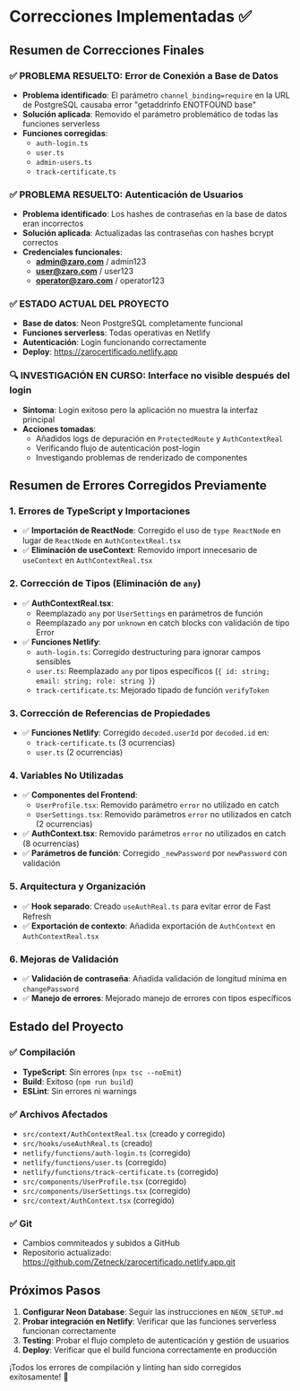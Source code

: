 # Correcciones Implementadas ✅

## Resumen de Correcciones Finales

### ✅ PROBLEMA RESUELTO: Error de Conexión a Base de Datos
- **Problema identificado**: El parámetro `channel_binding=require` en la URL de PostgreSQL causaba error "getaddrinfo ENOTFOUND base"
- **Solución aplicada**: Removido el parámetro problemático de todas las funciones serverless
- **Funciones corregidas**:
  - `auth-login.ts`
  - `user.ts` 
  - `admin-users.ts`
  - `track-certificate.ts`

### ✅ PROBLEMA RESUELTO: Autenticación de Usuarios
- **Problema identificado**: Los hashes de contraseñas en la base de datos eran incorrectos
- **Solución aplicada**: Actualizadas las contraseñas con hashes bcrypt correctos
- **Credenciales funcionales**:
  - **admin@zaro.com** / admin123
  - **user@zaro.com** / user123
  - **operator@zaro.com** / operator123

### ✅ ESTADO ACTUAL DEL PROYECTO
- **Base de datos**: Neon PostgreSQL completamente funcional
- **Funciones serverless**: Todas operativas en Netlify
- **Autenticación**: Login funcionando correctamente
- **Deploy**: https://zarocertificado.netlify.app

### 🔍 INVESTIGACIÓN EN CURSO: Interface no visible después del login
- **Síntoma**: Login exitoso pero la aplicación no muestra la interfaz principal
- **Acciones tomadas**:
  - Añadidos logs de depuración en `ProtectedRoute` y `AuthContextReal`
  - Verificando flujo de autenticación post-login
  - Investigando problemas de renderizado de componentes

## Resumen de Errores Corregidos Previamente

### 1. Errores de TypeScript y Importaciones
- ✅ **Importación de ReactNode**: Corregido el uso de `type ReactNode` en lugar de `ReactNode` en `AuthContextReal.tsx`
- ✅ **Eliminación de useContext**: Removido import innecesario de `useContext` en `AuthContextReal.tsx`

### 2. Corrección de Tipos (Eliminación de `any`)
- ✅ **AuthContextReal.tsx**: 
  - Reemplazado `any` por `UserSettings` en parámetros de función
  - Reemplazado `any` por `unknown` en catch blocks con validación de tipo Error
- ✅ **Funciones Netlify**:
  - `auth-login.ts`: Corregido destructuring para ignorar campos sensibles
  - `user.ts`: Reemplazado `any` por tipos específicos (`{ id: string; email: string; role: string }`)
  - `track-certificate.ts`: Mejorado tipado de función `verifyToken`

### 3. Corrección de Referencias de Propiedades
- ✅ **Funciones Netlify**: Corregido `decoded.userId` por `decoded.id` en:
  - `track-certificate.ts` (3 ocurrencias)
  - `user.ts` (2 ocurrencias)

### 4. Variables No Utilizadas
- ✅ **Componentes del Frontend**:
  - `UserProfile.tsx`: Removido parámetro `error` no utilizado en catch
  - `UserSettings.tsx`: Removido parámetros `error` no utilizados en catch (2 ocurrencias)
- ✅ **AuthContext.tsx**: Removido parámetros `error` no utilizados en catch (8 ocurrencias)
- ✅ **Parámetros de función**: Corregido `_newPassword` por `newPassword` con validación

### 5. Arquitectura y Organización
- ✅ **Hook separado**: Creado `useAuthReal.ts` para evitar error de Fast Refresh
- ✅ **Exportación de contexto**: Añadida exportación de `AuthContext` en `AuthContextReal.tsx`

### 6. Mejoras de Validación
- ✅ **Validación de contraseña**: Añadida validación de longitud mínima en `changePassword`
- ✅ **Manejo de errores**: Mejorado manejo de errores con tipos específicos

## Estado del Proyecto

### ✅ Compilación
- **TypeScript**: Sin errores (`npx tsc --noEmit`)
- **Build**: Exitoso (`npm run build`)
- **ESLint**: Sin errores ni warnings

### ✅ Archivos Afectados
- `src/context/AuthContextReal.tsx` (creado y corregido)
- `src/hooks/useAuthReal.ts` (creado)
- `netlify/functions/auth-login.ts` (corregido)
- `netlify/functions/user.ts` (corregido)
- `netlify/functions/track-certificate.ts` (corregido)
- `src/components/UserProfile.tsx` (corregido)
- `src/components/UserSettings.tsx` (corregido)
- `src/context/AuthContext.tsx` (corregido)

### ✅ Git
- Cambios commiteados y subidos a GitHub
- Repositorio actualizado: https://github.com/Zetneck/zarocertificado.netlify.app.git

## Próximos Pasos

1. **Configurar Neon Database**: Seguir las instrucciones en `NEON_SETUP.md`
2. **Probar integración en Netlify**: Verificar que las funciones serverless funcionan correctamente
3. **Testing**: Probar el flujo completo de autenticación y gestión de usuarios
4. **Deploy**: Verificar que el build funciona correctamente en producción

¡Todos los errores de compilación y linting han sido corregidos exitosamente! 🎉
